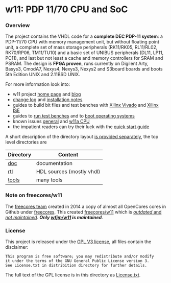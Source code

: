 # w11: PDP 11/70 CPU and SoC

### Overview
The project contains the VHDL code for a **complete DEC PDP-11 system**:
a PDP-11/70 CPU with memory management unit, but without floating point unit,
a complete set of mass storage peripherals
(RK11/RK05, RL11/RL02, RK70/RP06, TM11/TU10)
and a basic set of UNIBUS peripherals
(DL11, LP11, PC11),
and last but not least a cache and memory controllers for SRAM and PSRAM.
The design is **FPGA proven**, runs currently on
Digilent Arty, Basys3, CmodA7, Nexys4, Nexys3, Nexys2 and S3board boards
and boots 5th Edition UNIX and 2.11BSD UNIX. 

For more information look into:
- w11 project [home page](https://wfjm.github.io/home/w11/)
  and [blog](https://wfjm.github.io/blogs/w11/)
- [change log](doc/CHANGELOG.md)
  and [installation notes](doc/INSTALL.md)
- guides to build bit files and test benches
  with [Xilinx Vivado](doc/README_buildsystem_Vivado.md)
  and [Xilinx ISE](doc/README_buildsystem_ISE.md)
- guides to [run test benches](doc/w11a_tb_guide.md)
  and to [boot operating systems](doc/w11a_os_guide.md)
- known issues [general](doc/README_known_issues.md)
  and [w11a CPU](doc/w11a_known_issues.md)
- the impatient readers can try their luck with the
  [quick start guide](doc/INSTALL_quickstart.md)

A short description of the directory layout
[is provided separately](https://wfjm.github.io/home/w11/impl/dirlayout.html),
the top level directories are

| Directory | Content |
| --------- | ------- |
| [doc](doc)     | documentation |
| [rtl](rtl)     | HDL sources (mostly vhdl) |
| [tools](tools) | many tools |

### Note on freecores/w11
The [freecores team](http://freecores.github.io/) created in 2014 a
copy of almost all OpenCores cores in Github under
[freecores](https://github.com/freecores). This created
[freecores/w11](https://github.com/freecores/w11)
which is 
[*outdated* and *not maintained*](https://github.com/freecores/w11/issues/1).
***Only [wfjm/w11](https://github.com/wfjm/w11) is maintained***.

### License
This project is released under the 
[GPL V3 license](https://www.gnu.org/licenses/gpl-3.0.html),
all files contain the disclaimer:

    This program is free software; you may redistribute and/or modify
    it under the terms of the GNU General Public License version 3.
    See License.txt in distribition directory for further details.

The full text of the GPL license is in this directory as
[License.txt](License.txt).
